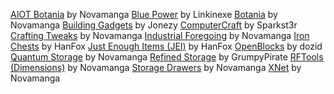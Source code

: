 [AIOT Botania](https://bdcraft.net/community/releases-for-mods-f9/aiot-botania-t7538.html) by Novamanga
[Blue Power](https://bdcraft.net/community/releases-for-mods-f9/blue-power-t3683.html) by Linkinexe 
[Botania](https://bdcraft.net/community/work-progress-f8/botania-t2626.html) by Novamanga
[Building Gadgets](https://bdcraft.net/community/releases-for-mods-f9/building-gadgets-t6670.html) by Jonezy
[ComputerCraft](https://bdcraft.net/community/releases-for-mods-f9/computercraft-t269.html) by Sparkst3r
[Crafting Tweaks](https://bdcraft.net/community/releases-for-mods-f9/crafting-tweaks-t6806.html) by Novamanga
[Industrial Foregoing](https://bdcraft.net/community/releases-for-mods-f9/industrial-foregoing-t6364.html) by Novamanga
[Iron Chests](https://bdcraft.net/community/releases-for-mods-f9/ironchests-t357.html) by HanFox
[Just Enough Items (JEI)](https://bdcraft.net/community/releases-for-mods-f9/just-enough-items-jei-t5122.html) by HanFox
[OpenBlocks](https://bdcraft.net/community/work-progress-f8/openblocks-t1542.html) by dozid
[Quantum Storage](https://bdcraft.net/community/releases-for-mods-f9/quantum-storage-t6168.html) by Novamanga
[Refined Storage](https://bdcraft.net/community/releases-for-mods-f9/refined-storage-t5972.html) by GrumpyPirate
[RFTools (Dimensions)](https://bdcraft.net/community/releases-for-mods-f9/rftools-t4985.html) by Novamanga
[Storage Drawers](https://bdcraft.net/community/releases-for-mods-f9/storage-drawers-t3439.html) by Novamanga
[XNet](https://bdcraft.net/community/releases-for-mods-f9/xnet-t6144.html) by Novamanga